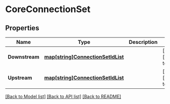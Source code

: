 # CoreConnectionSet

## Properties
Name | Type | Description | Notes
------------ | ------------- | ------------- | -------------
**Downstream** | [**map[string]ConnectionSetIdList**](ConnectionSetIdList.md) |  | [optional] [default to null]
**Upstream** | [**map[string]ConnectionSetIdList**](ConnectionSetIdList.md) |  | [optional] [default to null]

[[Back to Model list]](../README.md#documentation-for-models) [[Back to API list]](../README.md#documentation-for-api-endpoints) [[Back to README]](../README.md)


